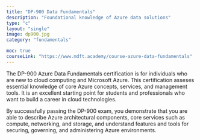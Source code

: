 ```yaml
---
title: "DP-900 Data Fundamentals"
description: "Foundational knowledge of Azure data solutions"
type: "c"
layout: "single"
image: dp900.jpg
category: "fundamentals"

moc: true
courseLink: "https://www.mdft.academy/course-azure-data-fundamentals"
---
```

The DP-900 Azure Data Fundamentals certification is for individuals who are new to cloud computing and Microsoft Azure. This certification asseses essential knowledge of core Azure concepts, services, and management tools. It is an excellent starting point for students and professionals who want to build a career in cloud technologies.

By successfully passing the DP-900 exam, you demonstrate that you are able to describe Azure architectural components, core services such as compute, networking, and storage, and understand features and tools for securing, governing, and administering Azure environments. 
